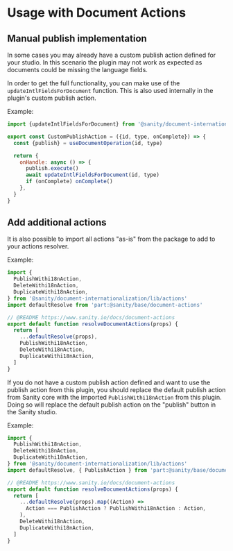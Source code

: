 # Usage with Document Actions

## Manual publish implementation

In some cases you may already have a custom publish action defined for your studio. In this scenario the plugin may not work as expected as documents could be missing the language fields.

In order to get the full functionality, you can make use of the `updateIntlFieldsForDocument` function. This is also used internally in the plugin's custom publish action.

Example:

```js
import {updateIntlFieldsForDocument} from '@sanity/document-internationalization/lib/utils'

export const CustomPublishAction = ({id, type, onComplete}) => {
  const {publish} = useDocumentOperation(id, type)

  return {
    onHandle: async () => {
      publish.execute()
      await updateIntlFieldsForDocument(id, type)
      if (onComplete) onComplete()
    },
  }
}
```

## Add additional actions

It is also possible to import all actions "as-is" from the package to add to your actions resolver.

Example:

```js
import {
  PublishWithi18nAction,
  DeleteWithi18nAction,
  DuplicateWithi18nAction,
} from '@sanity/document-internationalization/lib/actions'
import defaultResolve from 'part:@sanity/base/document-actions'

// @README https://www.sanity.io/docs/document-actions
export default function resolveDocumentActions(props) {
  return [
    ...defaultResolve(props),
    PublishWithi18nAction,
    DeleteWithi18nAction,
    DuplicateWithi18nAction,
  ]
}
```

If you do not have a custom publish action defined and want to use the publish action from this plugin, you should replace the default publish action from Sanity core with the imported `PublishWithi18nAction` from this plugin. Doing so will replace the default publish action on the "publish" button in the Sanity studio.

Example:

```js
import {
  PublishWithi18nAction,
  DeleteWithi18nAction,
  DuplicateWithi18nAction,
} from '@sanity/document-internationalization/lib/actions'
import defaultResolve, { PublishAction } from 'part:@sanity/base/document-actions'

// @README https://www.sanity.io/docs/document-actions
export default function resolveDocumentActions(props) {
  return [
    ...defaultResolve(props).map((Action) =>
      Action === PublishAction ? PublishWithi18nAction : Action,
    ),
    DeleteWithi18nAction,
    DuplicateWithi18nAction,
  ]
}
```
